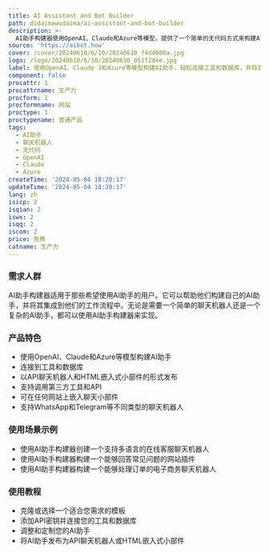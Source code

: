 ```yaml
---
title: AI Assistant and Bot Builder
path: didaimawudaima/ai-assistant-and-bot-builder
description: >-
  AI助手构建器使用OpenAI、Claude和Azure等模型，提供了一个简单的无代码方式来构建AI助手。它可以轻松连接到您的工具和数据库，并以API聊天机器人或HTML嵌入式小部件的形式发布。它具有灵活的低代码功能，可以满足各种需求。
source: 'https://aibot.how'
cover: /cover/20240610/6/10/20240610_f4dd608a.jpg
logo: /logo/20240610/6/10/20240610_051f2dee.jpg
label: 使用OpenAI、Claude 3和Azure等模型构建AI助手，轻松连接工具和数据库，并将其作为API聊天机器人或HTML嵌入式小部件发布
component: false
procattr: 1
procattrname: 生产力
procform: 1
procformname: 网站
proctype: 1
proctypename: 普通产品
tags:
  - AI助手
  - 聊天机器人
  - 无代码
  - OpenAI
  - Claude
  - Azure
createTime: '2024-05-04 18:20:17'
updateTime: '2024-05-04 18:20:17'
lang: zh
isicp: 2
isqian: 2
iswx: 2
isqq: 2
iscom: 2
price: 免费
catname: 生产力
---
```




### 需求人群
AI助手构建器适用于那些希望使用AI助手的用户。它可以帮助他们构建自己的AI助手，并将其集成到他们的工作流程中。无论是需要一个简单的聊天机器人还是一个复杂的AI助手，都可以使用AI助手构建器来实现。

### 产品特色
* 使用OpenAI、Claude和Azure等模型构建AI助手
* 连接到工具和数据库
* 以API聊天机器人和HTML嵌入式小部件的形式发布
* 支持调用第三方工具和API
* 可在任何网站上嵌入聊天小部件
* 支持WhatsApp和Telegram等不同类型的聊天机器人

### 使用场景示例
* 使用AI助手构建器创建一个支持多语言的在线客服聊天机器人
* 使用AI助手构建器构建一个能够回答常见问题的网站插件
* 使用AI助手构建器构建一个能够处理订单的电子商务聊天机器人

### 使用教程
* 克隆或选择一个适合您需求的模板
* 添加API密钥并连接您的工具和数据库
* 调整和定制您的AI助手
* 将AI助手发布为API聊天机器人或HTML嵌入式小部件

  
